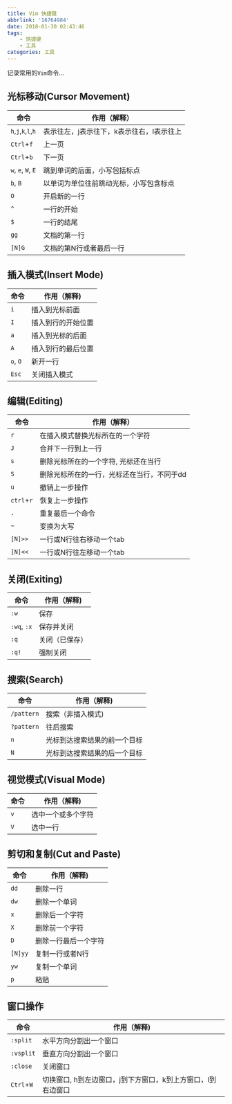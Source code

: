 ```yaml
---
title: Vim 快捷键
abbrlink: '16764984'
date: 2018-01-30 02:43:46
tags:
    - 快捷键
    - 工具
categories: 工具
---
```

<!--  -->
<!-- more -->
记录常用的`Vim`命令...


## 光标移动(Cursor Movement)


命令 | 作用（解释）
---|----------------------------------------
`h`,`j`,`k`,`l`,`h`|表示往左，j表示往下，k表示往右，l表示往上
`Ctrl`+`f ` |上一页
`Ctrl`+`b`  |下一页
`w`, `e`, `W`, `E` |  跳到单词的后面，小写包括标点
`b`, `B`    |以单词为单位往前跳动光标，小写包含标点
`O`  | 开启新的一行
`^`   |一行的开始
`$`   |一行的结尾
`gg`  |文档的第一行
`[N]G` |   文档的第N行或者最后一行


## 插入模式(Insert Mode)

命令|  作用（解释)
---|----------------------------------------
`i` |  插入到光标前面
`I`  | 插入到行的开始位置
`a`   |插入到光标的后面
`A`   |插入到行的最后位置
`o`, `O` |   新开一行
`Esc`| 关闭插入模式

## 编辑(Editing)

命令 | 作用（解释）
---|----------------------------------------
`r`|   在插入模式替换光标所在的一个字符
`J`  | 合并下一行到上一行
`s`|   删除光标所在的一个字符, 光标还在当行
`S`   |删除光标所在的一行，光标还在当行，不同于dd
`u` |  撤销上一步操作
`ctrl`+`r`|  恢复上一步操作
`.`|   重复最后一个命令
`~`  | 变换为大写
`[N]>>`|   一行或N行往右移动一个tab
`[N]<<` |  一行或N行往左移动一个tab

## 关闭(Exiting)

命令  |作用（解释)
---|----------------------------------------
`:w`  |保存
`:wq`, `:x`| 保存并关闭
`:q`  |关闭（已保存）
`:q!`| 强制关闭

## 搜索(Search)

命令|  作用（解释)
---|----------------------------------------
`/pattern`  |  搜索（非插入模式)
`?pattern`   | 往后搜索
`n`   |光标到达搜索结果的前一个目标
`N`  | 光标到达搜索结果的后一个目标

## 视觉模式(Visual Mode)

命令|  作用（解释)
---|----------------------------------------
`v`  | 选中一个或多个字符
`V`  | 选中一行

## 剪切和复制(Cut and Paste)

命令|  作用（解释)
---|----------------------------------------
`dd`  |删除一行
`dw`  |删除一个单词
`x`  | 删除后一个字符
`X`  | 删除前一个字符
`D`  | 删除一行最后一个字符
`[N]yy`  | 复制一行或者N行
`yw` | 复制一个单词
`p`  | 粘贴

## 窗口操作

命令  |  作用（解释)
---|----------------------------------------
`:split`    |  水平方向分割出一个窗口
`:vsplit`| 垂直方向分割出一个窗口
`:close`  |关闭窗口
`Ctrl`+`W` | 切换窗口, h到左边窗口，j到下方窗口，k到上方窗口，l到右边窗口